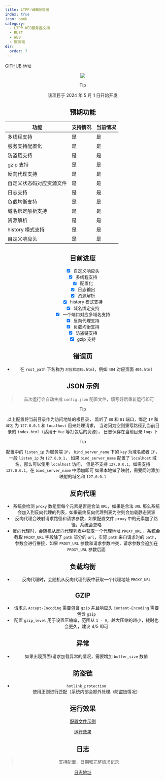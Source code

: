 ```yaml
---
title: LTPP-WEB服务器
index: true
icon: book
category:
  - LTPP-WEB服务器文档
  - RUST
  - WEB
  - 服务端
dir:
  order: 7
---
```


<Share colorful />

[GITHUB 地址](https://github.com/ltpp-universe/RUST-WEB-SERVE)

<center>

[![](https://img.shields.io/crates/l/rust-web-server.svg)](./LICENSE)

<center>

> [!tip]
> 该项目于 2024 年 5 月 1 日开始开发

## 预期功能

| 功能                     | 支持情况 | 当前情况 |
| ------------------------ | -------- | -------- |
| 多线程支持               | 是       | 是       |
| 服务支持配置化           | 是       | 是       |
| 防盗链支持               | 是       | 是       |
| gzip 支持                | 是       | 是       |
| 反向代理支持             | 是       | 是       |
| 自定义状态码对应资源文件 | 是       | 是       |
| 日志支持                 | 是       | 是       |
| 负载均衡支持             | 是       | 是       |
| 域名绑定解析支持         | 是       | 是       |
| 资源解析                 | 是       | 是       |
| history 模式支持         | 是       | 是       |
| 自定义响应头             | 是       | 是       |

## 目前进度

- [x] 自定义响应头
- [x] 多线程支持
- [x] 配置化
- [x] 日志输出
- [x] 资源解析
- [x] history 模式支持
- [x] 域名绑定支持
- [x] 一个端口对应多域名支持
- [x] 反向代理支持
- [x] 负载均衡支持
- [x] 防盗链支持
- [x] gzip 支持

## 错误页

- 在 `root_path` 下名称为 `对应状态码.html`，例如 `404` 对应页面 `404.html`

## JSON 示例

> 首次运行会自动生成 `config.json` 配置文件，填写好后重新运行即可

> [!tip]
> 以上配置将当前目录作为访问地址的根目录，
> 监听了 `80` 和 `81` 端口，绑定 `IP` 和 `域名` 为 `127.0.0.1` 和 `localhost` 用来处理请求，
> 当访问为空则重写路径到当前目录的 `index.html`（适用于 `Vue` 等打包后的资源），
> 日志保存在当前目录 `logs` 下

> [!tip]
> 配置中的 `listen_ip` 为服务端 `IP`， `bind_server_name` 下的 `key` 为域名或者 `IP`， 一般 `listen_ip` 为 `127.0.0.1`，
> 如果 `bind_server_name` 配置了 `localhost` 域名，那么可以使用 `localhost` 访问，
> 但是不支持 `127.0.0.1`，如需支持 `127.0.0.1`，在 `bind_server_name` 中添加即可
> 如果本地做了映射，需要同时添加映射的域名和 `127.0.0.1`

## 反向代理

- 系统会检测 `proxy` 数组里每个元素是否是合法 `URL`，如果是合法 `URL` 那么系统会加入到反向代理的列表，如果最终反向代理列表为空则会加载静态资源
- 反向代理会映射请求路径和请求参数，如果配置文件 `proxy` 中的元素加了路径，系统会忽略
- 反向代理时，会随机从反向代理列表中获取一个代理地址 `PROXY_URL` ，系统会截取 `PROXY_URL` 字段除了 `path` 部分的 `url`，实际 `path` 来自请求时的 `path`，参数会进行拼接，如果 `PROXY_URL` 参数和请求参数冲突，请求参数会追加在 `PROXY_URL` 参数后面

## 负载均衡

- 反向代理时，会随机从反向代理列表中获取一个代理地址 `PROXY_URL`

## GZIP

- 请求头 `Accept-Encoding` 需要包含 `gzip` 并且响应头 `Content-Encoding` 需要包含 `gzip`
- 配置 `gzip_level` 用于设置压缩率，范围从 `1 - 9`，越大压缩的越小，耗时也会更久，建议 4/5 即可

## 异常

- 如果出现页面/请求加载异常的情况，需要增加 `buffer_size` 数值

## 防盗链

- `hotlink_protection` 使用正则进行匹配（系统内部会额外处理../防盗链情况）

## 运行效果

[配置文件示例](./config.md)

[运行效果](./run.md)

## 日志

> 支持配置，日期和完整请求记录

[日志地址](./log.md)

<Bottom />
